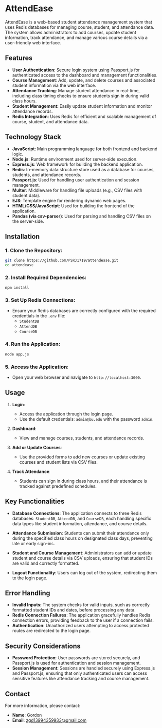 # AttendEase

AttendEase is a web-based student attendance management system that uses Redis databases for managing course, student, and attendance data. The system allows administrators to add courses, update student information, track attendance, and manage various course details via a user-friendly web interface.

## Features

- **User Authentication**: Secure login system using Passport.js for authenticated access to the dashboard and management functionalities.
- **Course Management**: Add, update, and delete courses and associated student information via the web interface.
- **Attendance Tracking**: Manage student attendance in real-time, including class timing checks to ensure students sign in during valid class hours.
- **Student Management**: Easily update student information and monitor attendance records.
- **Redis Integration**: Uses Redis for efficient and scalable management of course, student, and attendance data.

## Technology Stack

- **JavaScript**: Main programming language for both frontend and backend logic.
- **Node.js**: Runtime environment used for server-side execution.
- **Express.js**: Web framework for building the backend application.
- **Redis**: In-memory data structure store used as a database for courses, students, and attendance records.
- **Passport.js**: Used for handling user authentication and session management.
- **Multer**: Middleware for handling file uploads (e.g., CSV files with student data).
- **EJS**: Template engine for rendering dynamic web pages.
- **HTML/CSS/JavaScript**: Used for building the frontend of the application.
- **Pandas (via csv-parser)**: Used for parsing and handling CSV files on the server-side.

## Installation

### 1. Clone the Repository:
```bash
git clone https://github.com/PSRJ1719/attendease.git
cd attendease
```

### 2. Install Required Dependencies:
```bash
npm install
```

### 3. Set Up Redis Connections:
- Ensure your Redis databases are correctly configured with the required credentials in the `.env` file:
  - `StudentDB`
  - `AttendDB`
  - `CourseDB`

### 4. Run the Application:
```bash
node app.js
```

### 5. Access the Application:
- Open your web browser and navigate to `http://localhost:3000`.

## Usage

1. **Login**:
   - Access the application through the login page.
   - Use the default credentials: `admin@bu.edu` with the password `admin`.

2. **Dashboard**:
   - View and manage courses, students, and attendance records.

3. **Add or Update Courses**:
   - Use the provided forms to add new courses or update existing courses and student lists via CSV files.

4. **Track Attendance**:
   - Students can sign in during class hours, and their attendance is tracked against predefined schedules.

## Key Functionalities

- **Database Connections**: The application connects to three Redis databases: `StudentDB`, `AttendDB`, and `CourseDB`, each handling specific data types like student information, attendance, and course details.
  
- **Attendance Submission**: Students can submit their attendance only during the specified class hours on designated class days, preventing late or early sign-ins.

- **Student and Course Management**: Administrators can add or update student and course details via CSV uploads, ensuring that student IDs are valid and correctly formatted.

- **Logout Functionality**: Users can log out of the system, redirecting them to the login page.

## Error Handling

- **Invalid Inputs**: The system checks for valid inputs, such as correctly formatted student IDs and dates, before processing any data.
- **Redis Connection Failures**: The application gracefully handles Redis connection errors, providing feedback to the user if a connection fails.
- **Authentication**: Unauthorized users attempting to access protected routes are redirected to the login page.

## Security Considerations

- **Password Protection**: User passwords are stored securely, and Passport.js is used for authentication and session management.
- **Session Management**: Sessions are handled securely using Express.js and Passport.js, ensuring that only authenticated users can access sensitive features like attendance tracking and course management.

## Contact

For more information, please contact:
- **Name**: Gordon
- **Email**: zgd13994359933@gmail.com
